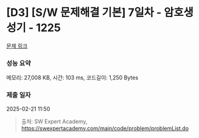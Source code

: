# [D3] [S/W 문제해결 기본] 7일차 - 암호생성기 - 1225 

[문제 링크](https://swexpertacademy.com/main/code/problem/problemDetail.do?contestProbId=AV14uWl6AF0CFAYD) 

### 성능 요약

메모리: 27,008 KB, 시간: 103 ms, 코드길이: 1,250 Bytes

### 제출 일자

2025-02-21 11:50



> 출처: SW Expert Academy, https://swexpertacademy.com/main/code/problem/problemList.do